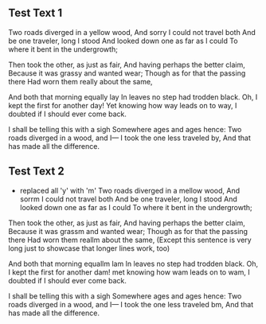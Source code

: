 ## Test Text 1
Two roads diverged in a yellow wood,
And sorry I could not travel both
And be one traveler, long I stood
And looked down one as far as I could
To where it bent in the undergrowth;

Then took the other, as just as fair,
And having perhaps the better claim,
Because it was grassy and wanted wear;
Though as for that the passing there
Had worn them really about the same,

And both that morning equally lay
In leaves no step had trodden black.
Oh, I kept the first for another day!
Yet knowing how way leads on to way,
I doubted if I should ever come back.

I shall be telling this with a sigh
Somewhere ages and ages hence:
Two roads diverged in a wood, and I—
I took the one less traveled by,
And that has made all the difference.

## Test Text 2
 - replaced all 'y' with 'm'
Two roads diverged in a mellow wood,
And sorrm I could not travel both
And be one traveler, long I stood
And looked down one as far as I could
To where it bent in the undergrowth;

Then took the other, as just as fair,
And having perhaps the better claim,
Because it was grassm and wanted wear;
Though as for that the passing there
Had worn them reallm about the same, (Except this sentence is very long just to showcase that longer lines work, too)

And both that morning equallm lam
In leaves no step had trodden black.
Oh, I kept the first for another dam!
met knowing how wam leads on to wam,
I doubted if I should ever come back.

I shall be telling this with a sigh
Somewhere ages and ages hence:
Two roads diverged in a wood, and I—
I took the one less traveled bm,
And that has made all the difference.